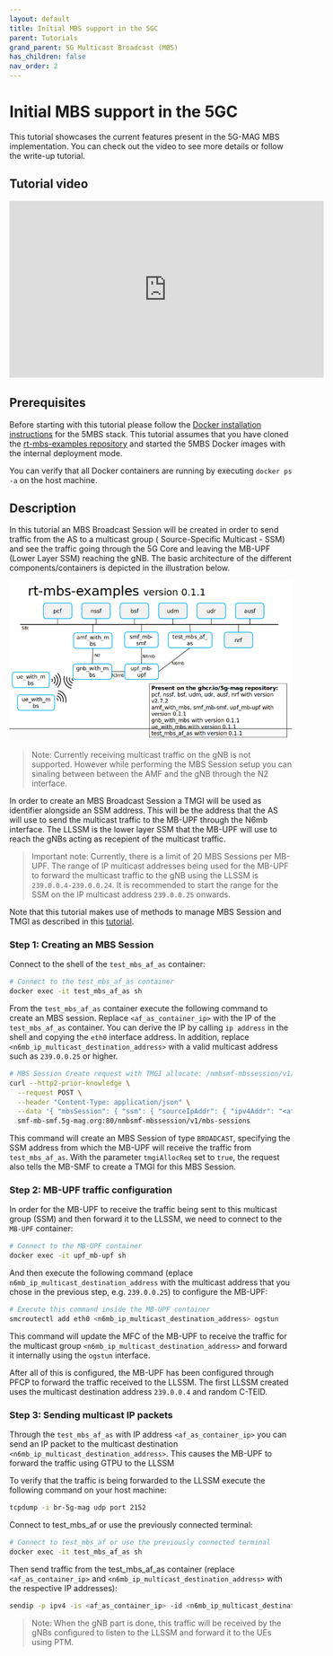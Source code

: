 ```yaml
---
layout: default
title: Initial MBS support in the 5GC
parent: Tutorials
grand_parent: 5G Multicast Broadcast (MBS)
has_children: false
nav_order: 2
---
```


# Initial MBS support in the 5GC

This tutorial showcases the current features present in the 5G-MAG MBS implementation. You can check out the video to
see more details or follow the write-up tutorial.

## Tutorial video

<iframe width="560" height="315" src="https://www.youtube.com/embed/lJh2F0xXxpE?si=qtvABXQwNoHkaveH" title="YouTube video player" frameborder="0" allow="accelerometer; autoplay; clipboard-write; encrypted-media; gyroscope; picture-in-picture; web-share" referrerpolicy="strict-origin-when-cross-origin" allowfullscreen></iframe>

## Prerequisites

Before starting with this tutorial please follow the [Docker installation instructions](https://github.com/5G-MAG/rt-mbs-examples) for the 5MBS stack. This tutorial assumes that you have cloned the [rt-mbs-examples repository](https://github.com/5G-MAG/rt-mbs-examples) and started the 5MBS Docker images with the internal deployment mode.

You can verify that all Docker containers are running by executing `docker ps -a` on the host machine.

## Description

In this tutorial an MBS Broadcast Session will be created in order to send traffic from the AS to a multicast group (
Source-Specific Multicast - SSM) and see the traffic going through the 5G Core and leaving the MB-UPF (Lower Layer SSM) reaching the gNB. The basic
architecture of the different components/containers is depicted in the illustration below.

![5GUC Playback](../../../assets/images/5mbs/mbs-architecture-tutorial.png)

> Note: Currently receiving multicast traffic on the gNB is not supported. However while performing the MBS Session setup you can sinaling between between the AMF and the gNB
> through the N2 interface.

In order to create an MBS Broadcast Session a TMGI will be used as identifier alongside an SSM address. This will be the address that the AS will use to send the multicast traffic to the MB-UPF through the N6mb interface. The LLSSM is the lower layer SSM that the MB-UPF will use to reach the gNBs acting as recepient of the multicast traffic.

> Important note: Currently, there is a limit of 20 MBS Sessions per MB-UPF. The range of IP multicast addresses being used for the MB-UPF to forward the multicast traffic to the gNB using the LLSSM is `239.0.0.4-239.0.0.24`. It is recommended to start the range for the SSM on the IP multicast address `239.0.0.25` onwards.

Note that this tutorial makes use of methods to manage MBS Session and TMGI as described in this [tutorial](./managing-mbs-sessions-tmgi.html).
### Step 1: Creating an MBS Session

Connect to the shell of the `test_mbs_af_as` container:

```bash
# Connect to the test_mbs_af_as container
docker exec -it test_mbs_af_as sh
```

From the `test_mbs_af_as` container execute the following command to create an MBS session.
Replace `<af_as_container_ip>` with the IP of the `test_mbs_af_as` container. You can derive the IP by
calling `ip address` in the shell and copying the `eth0` interface address. In addition,
replace `<n6mb_ip_multicast_destination_address>`  with a valid multicast address such as `239.0.0.25` or higher.

```bash
# MBS Session Create request with TMGI allocate: /nmbsmf-mbssession/v1/mbs-sessions with multicast source
curl --http2-prior-knowledge \
  --request POST \
  --header "Content-Type: application/json" \
  --data '{ "mbsSession": { "ssm": { "sourceIpAddr": { "ipv4Addr": "<af_as_container_ip>" }, "destIpAddr": { "ipv4Addr": "<n6mb_ip_multicast_destination_address>" } },"tmgiAllocReq": true, "serviceType":"BROADCAST" } }' \
  smf-mb-smf.5g-mag.org:80/nmbsmf-mbssession/v1/mbs-sessions
```

This command will create an MBS Session of type `BROADCAST`, specifying the SSM address from which the MB-UPF will receive the traffic from `test_mbs_af_as`. With the parameter `tmgiAllocReq` set to `true`, the request also tells the MB-SMF to create a TMGI for this MBS Session.

### Step 2: MB-UPF traffic configuration

In order for the MB-UPF to receive the traffic being sent to this multicast group (SSM) and then forward it to the LLSSM, we need to connect to the `MB-UPF` container:

```bash
# Connect to the MB-UPF container
docker exec -it upf_mb-upf sh
```

And then execute the following command (eplace `n6mb_ip_multicast_destination_address` with the multicast address that you chose in the previous step,
e.g. `239.0.0.25`) to configure the MB-UPF:

```bash
# Execute this command inside the MB-UPF container
smcroutectl add eth0 <n6mb_ip_multicast_destination_address> ogstun
```

This command will update the MFC of the MB-UPF to receive the traffic for the multicast group `<n6mb_ip_multicast_destination_address>` and forward it internally using the `ogstun` interface.

After all of this is configured, the MB-UPF has been configured through PFCP to forward the traffic received to the
LLSSM. The first LLSSM created uses the multicast destination address `239.0.0.4` and random C-TEID.

### Step 3: Sending multicast IP packets

Through the `test_mbs_af_as` with IP address `<af_as_container_ip>` you can send an IP packet to the multicast destination `<n6mb_ip_multicast_destination_address>`. This causes the MB-UPF to forward the traffic using GTPU to the LLSSM

To verify that the traffic is being forwarded to the LLSSM execute the following command on your host machine:

```bash
tcpdump -i br-5g-mag udp port 2152
```

Connect to test_mbs_af or use the previously connected terminal:

```bash
# Connect to test_mbs_af or use the previously connected terminal
docker exec -it test_mbs_af_as sh
```

Then send traffic from the test_mbs_af_as container (replace `<af_as_container_ip>` and `<n6mb_ip_multicast_destination_address>` with the respective IP addresses):

```bash
sendip -p ipv4 -is <af_as_container_ip> -id <n6mb_ip_multicast_destination_address> upf-mb-upf.5g-mag.org
```

> Note: When the gNB part is done, this traffic will be received by the gNBs configured to listen to the LLSSM and forward it to the UEs using PTM.
